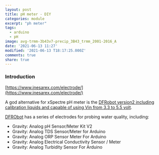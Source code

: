 ```yaml
---
layout: post
title: pH meter - DIY
categories: module
excerpt: "ph meter"
tags:
  - arduino
  - pH
image: avg-trmm-3b43v7-precip_3B43_trmm_2001-2016_A
date: '2021-06-13 11:27'
modified: '2021-06-13 T18:17:25.000Z'
comments: true
share: true
---
```


### Introduction

[https://www.inesarex.com/electrode/](https://www.inesarex.com/electrode/)


A god alternative for xSpectre pH meter is the [DFRobot version2 including calibration liquids and capable of using Vin from 3.3 to 5.5 volt](https://www.dfrobot.com/product-1782.html).


[DFRObot](https://www.dfrobot.com/category-68.html) has a series of electrodes for probing water quality, including:

- Gravity: Analog pH Sensor/Meter Kit V2
- Gravity: Analog TDS Sensor/Meter for Arduino
- Gravity: Analog ORP Sensor Meter For Arduino
- Gravity: Analog Electrical Conductivity Sensor / Meter
- Gravity: Analog Turbidity Sensor For Arduino
